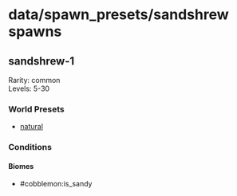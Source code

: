 # data/spawn_presets/sandshrew spawns  
  
## sandshrew-1  
Rarity: common  
Levels: 5-30  
  
### World Presets  
* [natural](data/spawn_data/natural.md)  
  
### Conditions  
  
#### Biomes  
  * #cobblemon:is_sandy
  
